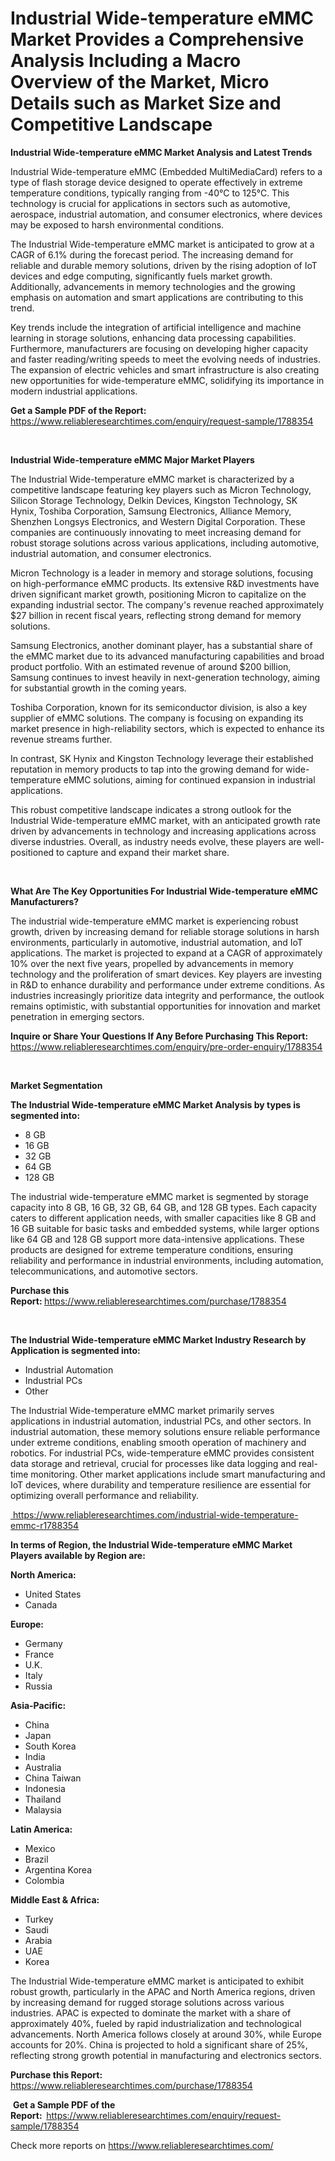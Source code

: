 <p><h1>Industrial Wide-temperature eMMC Market Provides a Comprehensive Analysis Including a Macro Overview of the Market, Micro Details such as Market Size and Competitive Landscape</h1></p><p><strong>Industrial Wide-temperature eMMC Market Analysis and Latest Trends</strong></p>
<p><p>Industrial Wide-temperature eMMC (Embedded MultiMediaCard) refers to a type of flash storage device designed to operate effectively in extreme temperature conditions, typically ranging from -40°C to 125°C. This technology is crucial for applications in sectors such as automotive, aerospace, industrial automation, and consumer electronics, where devices may be exposed to harsh environmental conditions.</p><p>The Industrial Wide-temperature eMMC market is anticipated to grow at a CAGR of 6.1% during the forecast period. The increasing demand for reliable and durable memory solutions, driven by the rising adoption of IoT devices and edge computing, significantly fuels market growth. Additionally, advancements in memory technologies and the growing emphasis on automation and smart applications are contributing to this trend.</p><p>Key trends include the integration of artificial intelligence and machine learning in storage solutions, enhancing data processing capabilities. Furthermore, manufacturers are focusing on developing higher capacity and faster reading/writing speeds to meet the evolving needs of industries. The expansion of electric vehicles and smart infrastructure is also creating new opportunities for wide-temperature eMMC, solidifying its importance in modern industrial applications.</p></p>
<p><strong>Get a Sample PDF of the Report:&nbsp;</strong> <a href="https://www.reliableresearchtimes.com/enquiry/request-sample/1788354?utm_campaign=2273&utm_medium=2&utm_source=Github&utm_content=ia&utm_term=06042025&utm_id=industrial-wide-temperature-emmc">https://www.reliableresearchtimes.com/enquiry/request-sample/1788354</a></p>
<p>&nbsp;</p>
<p><strong>Industrial Wide-temperature eMMC Major Market Players</strong></p>
<p><p>The Industrial Wide-temperature eMMC market is characterized by a competitive landscape featuring key players such as Micron Technology, Silicon Storage Technology, Delkin Devices, Kingston Technology, SK Hynix, Toshiba Corporation, Samsung Electronics, Alliance Memory, Shenzhen Longsys Electronics, and Western Digital Corporation. These companies are continuously innovating to meet increasing demand for robust storage solutions across various applications, including automotive, industrial automation, and consumer electronics.</p><p>Micron Technology is a leader in memory and storage solutions, focusing on high-performance eMMC products. Its extensive R&D investments have driven significant market growth, positioning Micron to capitalize on the expanding industrial sector. The company's revenue reached approximately $27 billion in recent fiscal years, reflecting strong demand for memory solutions.</p><p>Samsung Electronics, another dominant player, has a substantial share of the eMMC market due to its advanced manufacturing capabilities and broad product portfolio. With an estimated revenue of around $200 billion, Samsung continues to invest heavily in next-generation technology, aiming for substantial growth in the coming years.</p><p>Toshiba Corporation, known for its semiconductor division, is also a key supplier of eMMC solutions. The company is focusing on expanding its market presence in high-reliability sectors, which is expected to enhance its revenue streams further.</p><p>In contrast, SK Hynix and Kingston Technology leverage their established reputation in memory products to tap into the growing demand for wide-temperature eMMC solutions, aiming for continued expansion in industrial applications.</p><p>This robust competitive landscape indicates a strong outlook for the Industrial Wide-temperature eMMC market, with an anticipated growth rate driven by advancements in technology and increasing applications across diverse industries. Overall, as industry needs evolve, these players are well-positioned to capture and expand their market share.</p></p>
<p>&nbsp;</p>
<p><strong>What Are The Key Opportunities For Industrial Wide-temperature eMMC Manufacturers?</strong></p>
<p><p>The industrial wide-temperature eMMC market is experiencing robust growth, driven by increasing demand for reliable storage solutions in harsh environments, particularly in automotive, industrial automation, and IoT applications. The market is projected to expand at a CAGR of approximately 10% over the next five years, propelled by advancements in memory technology and the proliferation of smart devices. Key players are investing in R&D to enhance durability and performance under extreme conditions. As industries increasingly prioritize data integrity and performance, the outlook remains optimistic, with substantial opportunities for innovation and market penetration in emerging sectors.</p></p>
<p><strong>Inquire or Share Your Questions If Any Before Purchasing This Report:</strong> <a href="https://www.reliableresearchtimes.com/enquiry/pre-order-enquiry/1788354?utm_campaign=2273&utm_medium=2&utm_source=Github&utm_content=ia&utm_term=06042025&utm_id=industrial-wide-temperature-emmc">https://www.reliableresearchtimes.com/enquiry/pre-order-enquiry/1788354</a></p>
<p>&nbsp;</p>
<p><strong>Market Segmentation</strong></p>
<p><strong>The Industrial Wide-temperature eMMC Market Analysis by types is segmented into:</strong></p>
<p><ul><li>8 GB</li><li>16 GB</li><li>32 GB</li><li>64 GB</li><li>128 GB</li></ul></p>
<p><p>The industrial wide-temperature eMMC market is segmented by storage capacity into 8 GB, 16 GB, 32 GB, 64 GB, and 128 GB types. Each capacity caters to different application needs, with smaller capacities like 8 GB and 16 GB suitable for basic tasks and embedded systems, while larger options like 64 GB and 128 GB support more data-intensive applications. These products are designed for extreme temperature conditions, ensuring reliability and performance in industrial environments, including automation, telecommunications, and automotive sectors.</p></p>
<p><strong>Purchase this Report:&nbsp;</strong><a href="https://www.reliableresearchtimes.com/purchase/1788354?utm_campaign=2273&utm_medium=2&utm_source=Github&utm_content=ia&utm_term=06042025&utm_id=industrial-wide-temperature-emmc">https://www.reliableresearchtimes.com/purchase/1788354</a></p>
<p>&nbsp;</p>
<p><strong>The Industrial Wide-temperature eMMC Market Industry Research by Application is segmented into:</strong></p>
<p><ul><li>Industrial Automation</li><li>Industrial PCs</li><li>Other</li></ul></p>
<p><p>The Industrial Wide-temperature eMMC market primarily serves applications in industrial automation, industrial PCs, and other sectors. In industrial automation, these memory solutions ensure reliable performance under extreme conditions, enabling smooth operation of machinery and robotics. For industrial PCs, wide-temperature eMMC provides consistent data storage and retrieval, crucial for processes like data logging and real-time monitoring. Other market applications include smart manufacturing and IoT devices, where durability and temperature resilience are essential for optimizing overall performance and reliability.</p></p>
<p><a href="https://www.reliableresearchtimes.com/industrial-wide-temperature-emmc-r1788354?utm_campaign=2273&utm_medium=2&utm_source=Github&utm_content=ia&utm_term=06042025&utm_id=industrial-wide-temperature-emmc">&nbsp;https://www.reliableresearchtimes.com/industrial-wide-temperature-emmc-r1788354</a></p>
<p><strong>In terms of Region, the Industrial Wide-temperature eMMC Market Players available by Region are:</strong></p>
<p>
    <p> <strong> North America: </strong>
        <ul>
            <li>United States</li>
            <li>Canada</li>
        </ul>
        </p> 
    <p> <strong> Europe: </strong>
        <ul>
            <li>Germany</li>
            <li>France</li>
            <li>U.K.</li>
            <li>Italy</li>
            <li>Russia</li>
        </ul>
        </p> 
    <p> <strong> Asia-Pacific: </strong>
        <ul>
            <li>China</li>
            <li>Japan</li>
            <li>South Korea</li>
            <li>India</li>
            <li>Australia</li>
            <li>China Taiwan</li>
            <li>Indonesia</li>
            <li>Thailand</li>
            <li>Malaysia</li>
        </ul>
        </p> 
    <p> <strong> Latin America: </strong>
        <ul>
            <li>Mexico</li>
            <li>Brazil</li>
            <li>Argentina Korea</li>
            <li>Colombia</li>
        </ul>
        </p> 
    <p> <strong> Middle East & Africa: </strong>
        <ul>
            <li>Turkey</li>
            <li>Saudi</li>
            <li>Arabia</li>
            <li>UAE</li>
            <li>Korea</li>
        </ul>
    </p>
    </p>
<p><p>The Industrial Wide-temperature eMMC market is anticipated to exhibit robust growth, particularly in the APAC and North America regions, driven by increasing demand for rugged storage solutions across various industries. APAC is expected to dominate the market with a share of approximately 40%, fueled by rapid industrialization and technological advancements. North America follows closely at around 30%, while Europe accounts for 20%. China is projected to hold a significant share of 25%, reflecting strong growth potential in manufacturing and electronics sectors.</p></p>
<p><strong>Purchase this Report: </strong><a href="https://www.reliableresearchtimes.com/purchase/1788354?utm_campaign=2273&utm_medium=2&utm_source=Github&utm_content=ia&utm_term=06042025&utm_id=industrial-wide-temperature-emmc">https://www.reliableresearchtimes.com/purchase/1788354</a></p>
<p>&nbsp;<strong>Get a Sample PDF of the Report:&nbsp;&nbsp;</strong><a href="https://www.reliableresearchtimes.com/enquiry/request-sample/1788354?utm_campaign=2273&utm_medium=2&utm_source=Github&utm_content=ia&utm_term=06042025&utm_id=industrial-wide-temperature-emmc">https://www.reliableresearchtimes.com/enquiry/request-sample/1788354</a></p>
<p><strong></strong></p>
<p>Check more reports on <a href="https://www.reliableresearchtimes.com/?utm_campaign=2273&utm_medium=2&utm_source=Github&utm_content=ia&utm_term=06042025&utm_id=industrial-wide-temperature-emmc">https://www.reliableresearchtimes.com/</a></p>